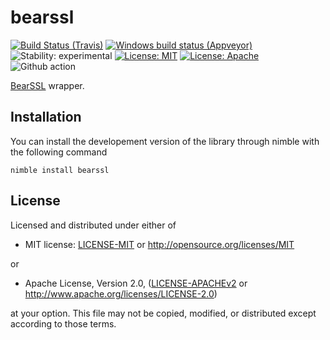 # bearssl

[![Build Status (Travis)](https://img.shields.io/travis/status-im/nim-bearssl/master.svg?label=Linux%20/%20macOS "Linux/macOS build status (Travis)")](https://travis-ci.org/status-im/nim-bearssl)
[![Windows build status (Appveyor)](https://img.shields.io/appveyor/ci/nimbus/nim-bearssl/master.svg?label=Windows "Windows build status (Appveyor)")](https://ci.appveyor.com/project/nimbus/nim-bearssl)
![Stability: experimental](https://img.shields.io/badge/stability-experimental-orange.svg)
[![License: MIT](https://img.shields.io/badge/License-MIT-blue.svg)](https://opensource.org/licenses/MIT)
[![License: Apache](https://img.shields.io/badge/License-Apache%202.0-blue.svg)](https://opensource.org/licenses/Apache-2.0)
![Github action](https://github.com/status-im/nim-bearssl/workflows/nim-bearssl%20CI/badge.svg)

[BearSSL](https://bearssl.org/) wrapper.

## Installation

You can install the developement version of the library through nimble with the following command
```
nimble install bearssl
```

## License

Licensed and distributed under either of

* MIT license: [LICENSE-MIT](LICENSE-MIT) or http://opensource.org/licenses/MIT

or

* Apache License, Version 2.0, ([LICENSE-APACHEv2](LICENSE-APACHEv2) or http://www.apache.org/licenses/LICENSE-2.0)

at your option. This file may not be copied, modified, or distributed except according to those terms.
